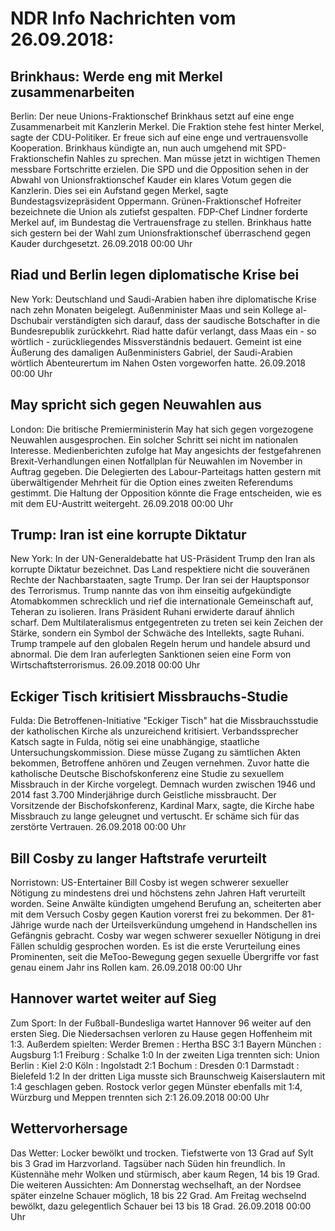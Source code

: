 # NDR Info Nachrichten vom 26.09.2018:


## Brinkhaus: Werde eng mit Merkel zusammenarbeiten
Berlin: Der neue Unions-Fraktionschef Brinkhaus setzt auf eine enge Zusammenarbeit mit Kanzlerin Merkel. Die Fraktion stehe fest hinter Merkel, sagte der CDU-Politiker. Er freue sich auf eine enge und vertrauensvolle Kooperation. Brinkhaus kündigte an, nun auch umgehend mit SPD-Fraktionschefin Nahles zu sprechen. Man müsse jetzt in wichtigen Themen messbare Fortschritte erzielen. Die SPD und die Opposition sehen in der Abwahl von Unionsfraktionschef Kauder ein klares Votum gegen die Kanzlerin. Dies sei ein Aufstand gegen Merkel, sagte Bundestagsvizepräsident Oppermann. Grünen-Fraktionschef Hofreiter bezeichnete die Union als zutiefst gespalten. FDP-Chef Lindner forderte Merkel auf, im Bundestag die Vertrauensfrage zu stellen. Brinkhaus hatte sich gestern bei der Wahl zum Unionsfraktionschef überraschend gegen Kauder durchgesetzt. 26.09.2018 00:00 Uhr 

## Riad und Berlin legen diplomatische Krise bei
New York: Deutschland und Saudi-Arabien haben ihre diplomatische Krise nach zehn Monaten beigelegt. Außenminister Maas und sein Kollege al-Dschubair verständigten sich darauf, dass der saudische Botschafter in die Bundesrepublik zurückkehrt. Riad hatte dafür verlangt, dass Maas ein - so wörtlich - zurückliegendes Missverständnis bedauert. Gemeint ist eine Äußerung des damaligen Außenministers Gabriel, der Saudi-Arabien wörtlich Abenteurertum im Nahen Osten vorgeworfen hatte. 26.09.2018 00:00 Uhr 

## May spricht sich gegen Neuwahlen aus
London: Die britische Premierministerin May hat sich gegen vorgezogene Neuwahlen ausgesprochen. Ein solcher Schritt sei nicht im nationalen Interesse. Medienberichten zufolge hat May angesichts der festgefahrenen Brexit-Verhandlungen einen Notfallplan für Neuwahlen im November in Auftrag gegeben. Die Delegierten des Labour-Parteitags hatten gestern mit überwältigender Mehrheit für die Option eines zweiten Referendums gestimmt. Die Haltung der Opposition könnte die Frage entscheiden, wie es mit dem EU-Austritt weitergeht. 26.09.2018 00:00 Uhr 

## Trump: Iran ist eine korrupte Diktatur
New York: In der UN-Generaldebatte hat US-Präsident Trump den Iran als korrupte Diktatur bezeichnet. Das Land respektiere nicht die souveränen Rechte der Nachbarstaaten, sagte Trump. Der Iran sei der Hauptsponsor des Terrorismus. Trump nannte das von ihm einseitig aufgekündigte Atomabkommen schrecklich und rief die internationale Gemeinschaft auf, Teheran zu isolieren. Irans Präsident Ruhani erwiderte darauf ähnlich scharf. Dem Multilateralismus entgegentreten zu treten sei kein Zeichen der Stärke, sondern ein Symbol der Schwäche des Intellekts, sagte Ruhani. Trump trampele auf den globalen Regeln herum und handele absurd und abnormal. Die dem Iran auferlegten Sanktionen seien eine Form von Wirtschaftsterrorismus. 26.09.2018 00:00 Uhr 

## Eckiger Tisch kritisiert Missbrauchs-Studie
Fulda:	Die Betroffenen-Initiative "Eckiger Tisch" hat die Missbrauchsstudie der katholischen Kirche als unzureichend kritisiert. Verbandssprecher Katsch sagte in Fulda, nötig sei eine unabhängige, staatliche Untersuchungskommission. Diese müsse Zugang zu sämtlichen Akten bekommen, Betroffene anhören und Zeugen vernehmen. Zuvor hatte die katholische Deutsche Bischofskonferenz eine Studie zu sexuellem Missbrauch in der Kirche vorgelegt. Demnach wurden zwischen 1946 und 2014 fast 3.700 Minderjährige durch Geistliche missbraucht. Der Vorsitzende der Bischofskonferenz, Kardinal Marx, sagte, die Kirche habe Missbrauch zu lange geleugnet und vertuscht. Er schäme sich für das zerstörte Vertrauen. 26.09.2018 00:00 Uhr 

## Bill Cosby zu langer Haftstrafe verurteilt
Norristown:    US-Entertainer Bill Cosby ist wegen schwerer sexueller Nötigung zu mindestens drei und höchstens zehn Jahren Haft verurteilt worden. Seine Anwälte kündigten umgehend Berufung an, scheiterten aber mit dem Versuch Cosby gegen Kaution vorerst frei zu bekommen. Der 81-Jährige wurde nach der Urteilsverkündung umgehend in Handschellen ins Gefängnis gebracht. Cosby war wegen schwerer sexueller Nötigung in drei Fällen schuldig gesprochen worden. Es ist die erste Verurteilung eines Prominenten, seit die MeToo-Bewegung gegen sexuelle Übergriffe vor fast genau einem Jahr ins Rollen kam. 26.09.2018 00:00 Uhr 

## Hannover wartet weiter auf Sieg
Zum Sport: In der Fußball-Bundesliga wartet Hannover 96 weiter auf den ersten Sieg. Die Niedersachsen verloren zu Hause gegen Hoffenheim mit 1:3. Außerdem spielten: Werder Bremen : Hertha BSC		3:1
Bayern München : Augsburg 1:1
Freiburg : Schalke				1:0 In der zweiten Liga trennten sich:
Union Berlin : Kiel 2:0
Köln : Ingolstadt		2:1 Bochum : Dresden		0:1
Darmstadt : Bielefeld	1:2 In der dritten Liga musste sich Braunschweig Kaiserslautern mit 1:4 geschlagen geben. Rostock verlor gegen Münster ebenfalls mit 1:4, Würzburg und Meppen trennten sich 2:1 26.09.2018 00:00 Uhr 

## Wettervorhersage
Das Wetter:
Locker bewölkt und trocken. Tiefstwerte von 13 Grad auf Sylt bis 3 Grad im Harzvorland. Tagsüber nach Süden hin freundlich. In Küstennähe mehr Wolken und stürmisch, aber kaum Regen, 14 bis 19 Grad. Die weiteren Aussichten: Am Donnerstag wechselhaft, an der Nordsee später einzelne Schauer möglich, 18 bis 22 Grad. Am Freitag wechselnd bewölkt, dazu gelegentlich Schauer bei 13 bis 18 Grad. 26.09.2018 00:00 Uhr 
